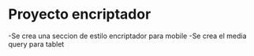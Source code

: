 <h1>Proyecto encriptador</h1>
-Se crea una seccion de estilo encriptador para mobile
-Se crea el media query para tablet
